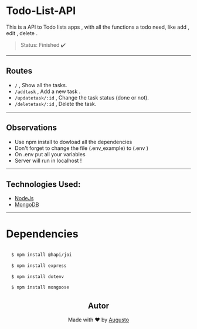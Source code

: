# Todo-List-API
This is a API to Todo lists apps , with all the functions a todo need, like add , edit , delete .

>Status: Finished ✔️

---
## Routes 
+ ```/``` , Show all the tasks.
+ ```/addtask``` , Add a new task  .
+ ```/updatetask/:id``` , Change the task status (done or not).
+ ```/deletetask/:id``` , Delete the task.
---
## Observations 
+ Use npm install to dowload all the dependencies
+ Don't forget to change the file (.env_example) to (.env )
+ On .env put all your variables 
+ Server will run in localhost !
---
## Technologies Used:

+ [NodeJs](https://nodejs.org/en/)
+ [MongoDB](https://docs.mongodb.com)

---
# Dependencies
```bash
  
  $ npm install @hapi/joi
  
  $ npm install express
  
  $ npm install dotenv
 
  $ npm install mongoose

```

<h2 align='center'>Autor</h2>
<div align='center'>
  Made with ❤️ by <a href="https://github.com/AugustoBernardes">Augusto</a>
</div>
